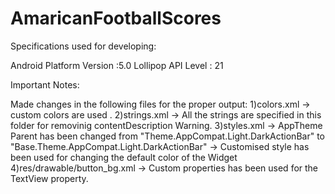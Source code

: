 # AmaricanFootballScores

Specifications used for developing:

Android Platform Version :5.0 Lollipop 
API Level : 21

Important Notes:

Made changes in the following files for the proper output:
1)colors.xml -> custom colors are used .
2)strings.xml -> All the strings are specified in this folder for removinig contentDescription Warning.
3)styles.xml -> AppTheme Parent has been changed from "Theme.AppCompat.Light.DarkActionBar" to "Base.Theme.AppCompat.Light.DarkActionBar"
             -> Customised style has been used for changing the default color of the Widget 
4)res/drawable/button_bg.xml -> Custom properties has been used for the TextView property.
